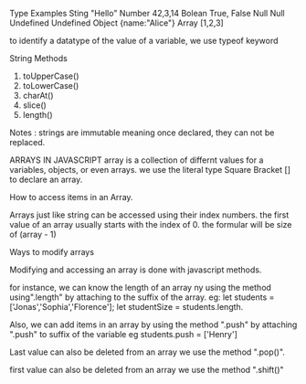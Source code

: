 Type          Examples
Sting         "Hello"
Number        42,3,14
Bolean        True, False
Null          Null
Undefined     Undefined
Object        {name:"Alice"}
Array         [1,2,3]

to identify a datatype of the value of a variable, we use typeof keyword


String Methods
1. toUpperCase()
2. toLowerCase()
3. charAt()
4. slice()
5. length()

Notes : strings are immutable meaning once declared, they can not be replaced.


ARRAYS IN JAVASCRIPT
array is a collection of differnt values for a variables, objects, or even arrays. we use the literal type Square Bracket [] to declare an array.

How to access items in an Array.

Arrays just like string can be accessed using their index numbers. the first value of an array usually starts with the index of 0. the formular will be size of (array - 1)

Ways to modify arrays

Modifying and accessing an array is done with javascript methods.

for instance, we can know the length of an array ny using the method using".length" by attaching to the suffix of the array. eg: let students = ['Jonas','Sophia','Florence']; let studentSize = students.length.

Also, we can add items in an array by using the method ".push" by attaching ".push" to suffix of the variable eg  students.push = ['Henry']

Last value can also be deleted from an array we use the method ".pop()".

first value can also be deleted from an array we use the method ".shift()"